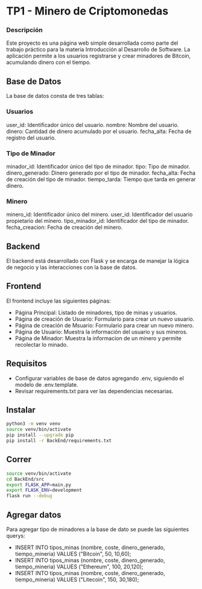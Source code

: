 # TP1 - Minero de Criptomonedas
### Descripción
Este proyecto es una página web simple desarrollada como parte del trabajo práctico para la materia Introducción al Desarrollo de Software. La aplicación permite a los usuarios registrarse y crear minadores de Bitcoin, acumulando dinero con el tiempo.

## Base de Datos
La base de datos consta de tres tablas:

### Usuarios
user_id: Identificador único del usuario.
nombre: Nombre del usuario.
dinero: Cantidad de dinero acumulado por el usuario.
fecha_alta: Fecha de registro del usuario.

### Tipo de Minador
minador_id: Identificador único del tipo de minador.
tipo: Tipo de minador.
dinero_generado: Dinero generado por el tipo de minador.
fecha_alta: Fecha de creación del tipo de minador.
tiempo_tarda: Tiempo que tarda en generar dinero.

### Minero
minero_id: Identificador único del minero.
user_id: Identificador del usuario propietario del minero.
tipo_minador_id: Identificador del tipo de minador.
fecha_creacion: Fecha de creación del minero.

## Backend
El backend está desarrollado con Flask y se encarga de manejar la lógica de negocio y las interacciones con la base de datos.

## Frontend
El frontend incluye las siguientes páginas:

- Página Principal: Listado de minadores, tipo de minas y usuarios.
- Página de creación de Usuario: Formulario para crear un nuevo usuario.
- Página de creación de Msuario: Formulario para crear un nuevo minero.
- Página de Usuario: Muestra la información del usuario y sus mineros.
- Página de Minador: Muestra la informacion de un minero y permite recolectar lo minado.


## Requisitos
- Configurar variables de base de datos agregando .env, siguiendo el modelo de .env.template.
- Revisar requirements.txt para ver las dependencias necesarias.

## Instalar
```bash
python3 -m venv venv
source venv/bin/activate
pip install --upgrade pip
pip install -r BackEnd/requirements.txt
```

## Correr
```bash
source venv/bin/activate
cd BackEnd/src
export FLASK_APP=main.py
export FLASK_ENV=development
flask run --debug
```

## Agregar datos
Para agregar tipo de minadores a la base de dato se puede las siguientes querys:
- INSERT INTO tipos_minas (nombre, coste, dinero_generado, tiempo_mineria) VALUES ("Bitcoin", 50, 10,60);
- INSERT INTO tipos_minas (nombre, coste, dinero_generado, tiempo_mineria) VALUES ("Ethereum", 100, 20,120);
- INSERT INTO tipos_minas (nombre, coste, dinero_generado, tiempo_mineria) VALUES ("Litecoin", 150, 30,180);